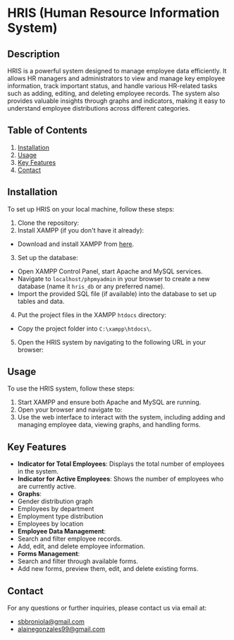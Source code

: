 # HRIS (Human Resource Information System)

## Description
HRIS is a powerful system designed to manage employee data efficiently. It allows HR managers and administrators to view and manage key employee information, track important status, and handle various HR-related tasks such as adding, editing, and deleting employee records. The system also provides valuable insights through graphs and indicators, making it easy to understand employee distributions across different categories.

## Table of Contents
1. [Installation](#installation)
2. [Usage](#usage)
3. [Key Features](#key-features)
4. [Contact](#contact)

## Installation
To set up HRIS on your local machine, follow these steps:

1. Clone the repository:
2. Install XAMPP (if you don't have it already):
- Download and install XAMPP from [here](https://www.apachefriends.org/index.html).
3. Set up the database:
- Open XAMPP Control Panel, start Apache and MySQL services.
- Navigate to `localhost/phpmyadmin` in your browser to create a new database (name it `hris_db` or any preferred name).
- Import the provided SQL file (if available) into the database to set up tables and data.
4. Put the project files in the XAMPP `htdocs` directory:
- Copy the project folder into `C:\xampp\htdocs\`.
5. Open the HRIS system by navigating to the following URL in your browser:

## Usage
To use the HRIS system, follow these steps:

1. Start XAMPP and ensure both Apache and MySQL are running.
2. Open your browser and navigate to:
3. Use the web interface to interact with the system, including adding and managing employee data, viewing graphs, and handling forms.

## Key Features
- **Indicator for Total Employees**: Displays the total number of employees in the system.
- **Indicator for Active Employees**: Shows the number of employees who are currently active.
- **Graphs**:
- Gender distribution graph
- Employees by department
- Employment type distribution
- Employees by location
- **Employee Data Management**:
- Search and filter employee records.
- Add, edit, and delete employee information.
- **Forms Management**:
- Search and filter through available forms.
- Add new forms, preview them, edit, and delete existing forms.

## Contact
For any questions or further inquiries, please contact us via email at:
- [sbbroniola@gmail.com](mailto:sbbroniola@gmail.com)
- [alainegonzales99@gmail.com](mailto:alainegonzales99@gmail.com)

